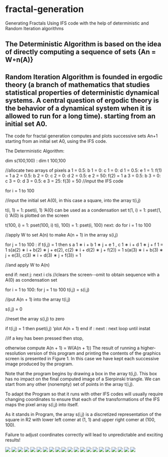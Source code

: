# fractal-generation
Generating Fractals Using IFS code with the help of deterministic and Random Iteration algorithms <br />

## The Deterministic Algorithm is based on the idea of directly computing a sequence of sets {An = W∘n(A)} <br />
## Random Iteration Algorithm is founded in ergodic theory (a branch of mathematics that studies statistical properties of deterministic dynamical systems. A central question of ergodic theory is the behavior of a dynamical system when it is allowed to run for a long time). starting from an initial set A0. <br />

The code for fractal generation computes and plots successive sets An+1 starting from an initial set A0, using the IFS code.

The Deterministic Algorithm:

dim s(100,100) : dim t 100,100

//allocate two arrays of pixels
a 1 = 0.5: b 1 = 0: c 1 = 0: d 1 = 0.5: e 1 = 1: f(1) = 1
a 2 = 0.5: b 2 = 0: c 2 = 0: d 2 = 0.5: e 2 = 50: f(2) = 1
a 3 = 0.5: b 3 = 0: c 3 = 0: d 3 = 0.5: e 3 = 25: f(3) = 50
//input the IFS code

for i = 1 to 100

//input the initial set A(0), in this case a square, into the array t(i,j)

t(i, 1) = 1: pset(i, 1) ‘A(0) can be used as a condensation set
t(1, i) = 1: pset(1, i) ‘A(0) is plotted on the screen

t(100, i) = 1: pset(100, i)
t(i, 100) = 1: pset(i, 100)
next: do
for i = 1 to 100

//apply W to set A(n) to make A(n + 1) in the array s(i,j)

for j = 1 to 100 : if t(i,j) = 1 then
s a 1 ∗ i + b 1 ∗ j + e 1 , c 1 ∗ i + d 1 ∗ j + f 1 = 1
s(a(2) ∗ i + b(2) ∗ j + e(2), c(2) ∗ i + d(2) ∗ j + f(2)) = 1
s(a(3) ∗ i + b(3) ∗ j + e(3), c(3) ∗ i + d(3) ∗ j + f(3)) = 1

//and apply W to A(n)

end if: next j: next i
cls 
//clears the screen--omit to obtain sequence with a A(0) as condensation set

for i = 1 to 100: for j = 1 to 100
t(i,j) = s(i,j)

//put A(n + 1) into the array t(i,j)

s(i,j) = 0

//reset the array s(i,j) to zero

if t(i,j) = 1 then
pset(i,j) ‘plot A(n + 1)
end if : next : next
loop until instat

//if a key has been pressed then stop,

otherwise compute A(n + 1) = W(A(n + 1))
The result of running a higher-resolution version of this program and printing the contents of the graphics screen is presented in Figure 1. In this case we have kept each successive image produced by the program. 

Note that the program begins by drawing a box in the array t(i,j). This box has no impact on the final computed image of a Sierpinski triangle. We can start from any other (nonempty) set of points in the array t(i,j). 

To adapt the Program so that it runs with other IFS codes will usually require changing coordinates to ensure that each of
the transformations of the IFS maps the pixel array s(i,j) into itself.

As it stands in Program, the array s(i,j) is a discretized representation of the square in R2 with lower left comer at
(1, 1) and upper right comer at (100, 100). 

Failure to adjust coordinates correctly will lead to unpredictable and exciting results! 

![](https://github.com/indradhar/fractal-generation/blob/main/Barnsley%20Fern%20fractal.png)
![](https://github.com/indradhar/fractal-generation/blob/main/Dragon%20curve%20fractal.png)
![](https://github.com/indradhar/fractal-generation/blob/main/IFSfractalUsingIterationMethod%20(2).png)
![](https://github.com/indradhar/fractal-generation/blob/main/IFSfractalUsingIterationMethod%20(3).png)
![](https://github.com/indradhar/fractal-generation/blob/main/IFSfractalUsingIterationMethod%20(4).png)
![](https://github.com/indradhar/fractal-generation/blob/main/IFSfractalUsingIterationMethod%20(5).png)
![](https://github.com/indradhar/fractal-generation/blob/main/IFSfractalUsingIterationMethod%20(6).png)
![](https://github.com/indradhar/fractal-generation/blob/main/IFSfractalUsingIterationMethod%20(7).png)
![](https://github.com/indradhar/fractal-generation/blob/main/IFSfractalUsingIterationMethod%20(8).png)
![](https://github.com/indradhar/fractal-generation/blob/main/Levy%20C%20curve%20fractal.png)
![](https://github.com/indradhar/fractal-generation/blob/main/Sierpinski%20Triangle%20fractal.png)
![](https://github.com/indradhar/fractal-generation/blob/main/ques1%20fractal.png)
![](https://github.com/indradhar/fractal-generation/blob/main/ques2%20fractal.png)
![](https://github.com/indradhar/fractal-generation/blob/main/random%20fractal.png)
![](https://github.com/indradhar/fractal-generation/blob/main/Fractal%201.jpeg)
![](https://github.com/indradhar/fractal-generation/blob/main/Fractal%202.jpeg)
![](https://github.com/indradhar/fractal-generation/blob/main/Fractal%203.jpeg)
![](https://github.com/indradhar/fractal-generation/blob/main/Fractal%204.jpeg)
![](https://github.com/indradhar/fractal-generation/blob/main/Fractal%205.jpeg)
![](https://github.com/indradhar/fractal-generation/blob/main/Fractal%206.jpeg)
![](https://github.com/indradhar/fractal-generation/blob/main/Fractal%207.jpeg)
